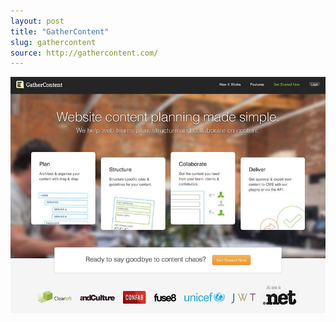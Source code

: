 ```yaml
---
layout: post
title: "GatherContent"
slug: gathercontent
source: http://gathercontent.com/
---
```


<img src="/assets/img/screenshots/gathercontent.jpg">
